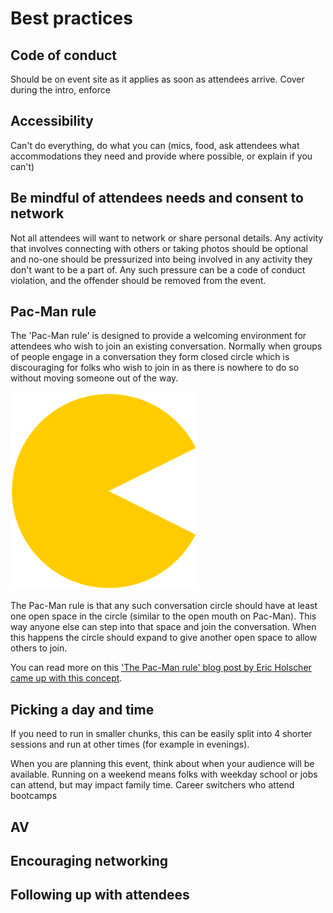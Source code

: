 # Best practices

## Code of conduct

Should be on event site as it applies as soon as attendees arrive. Cover during the intro, enforce

## Accessibility

Can't do everything, do what you can (mics, food, ask attendees what accommodations they need and provide where possible, or explain if you can't)

## Be mindful of attendees needs and consent to network

Not all attendees will want to network or share personal details. Any activity that involves connecting with others or taking photos should be optional and no-one should be pressurized into being involved in any activity they don't want to be a part of. Any such pressure can be a code of conduct violation, and the offender should be removed from the event.

## Pac-Man rule

The 'Pac-Man rule' is designed to provide a welcoming environment for attendees who wish to join an existing conversation. Normally when groups of people engage in a conversation they form closed circle which is discouraging for folks who wish to join in as there is nowhere to do so without moving someone out of the way.

![Pac-Man](img/pacman.png)

The Pac-Man rule is that any such conversation circle should have at least one open space in the circle (similar to the open mouth on Pac-Man). This way anyone else can step into that space and join the conversation. When this happens the circle should expand to give another open space to allow others to join.

You can read more on this ['The Pac-Man rule' blog post by Eric Holscher came up with this concept](https://ericholscher.com/blog/2017/aug/2/pacman-rule-conferences/).

## Picking a day and time

If you need to run in smaller chunks, this can be easily split into 4 shorter sessions and run at other times (for example in evenings).

When you are planning this event, think about when your audience will be available. Running on a weekend means folks with weekday school or jobs can attend, but may impact family time. Career switchers who attend bootcamps

## AV

## Encouraging networking

## Following up with attendees

